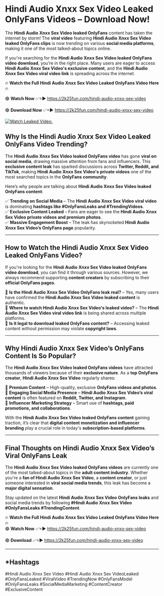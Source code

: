 # Hindi Audio Xnxx Sex Video Leaked OnlyFans Videos – Download Now!

The **Hindi Audio Xnxx Sex Video leaked OnlyFans** content has taken the internet by storm! The **viral video** featuring **Hindi Audio Xnxx Sex Video leaked OnlyFans clips** is now trending on various **social media platforms**, making it one of the most talked-about topics online.  

If you're searching for the **Hindi Audio Xnxx Sex Video leaked OnlyFans video download**, you’re in the right place. Many users are eager to access **Hindi Audio Xnxx Sex Video's exclusive content**, and the **Hindi Audio Xnxx Sex Video viral video link** is spreading across the internet.  

🔥 **Watch the Full Hindi Audio Xnxx Sex Video Leaked OnlyFans Video Here** 🔥  

🟢 **Watch Now** ✅=► https://2k25fun.com/hindi-audio-xnxx-sex-video

🟢 **Download Now** ✅=► https://2k25fun.com/hindi-audio-xnxx-sex-video

[![Watch Leaked Video.](https://miro.medium.com/v2/resize:fit:828/format:webp/1*cilzJN44JGOrTw9NJCrNHA.gif "Watch Leaked Video")](https://2k25fun.com/hindi-audio-xnxx-sex-video)

## **Why Is the Hindi Audio Xnxx Sex Video Leaked OnlyFans Video Trending?**  

The **Hindi Audio Xnxx Sex Video leaked OnlyFans video** has gone **viral on social media**, drawing massive attention from fans and influencers. This **exclusive content leak** has sparked discussions across **Twitter, Reddit, and TikTok**, making **Hindi Audio Xnxx Sex Video's private videos** one of the most searched topics in the **OnlyFans community**.  

Here’s why people are talking about **Hindi Audio Xnxx Sex Video leaked OnlyFans content**:  

✅ **Trending on Social Media** – The **Hindi Audio Xnxx Sex Video viral video** is dominating **hashtags like #OnlyFansLeaks and #TrendingVideos**.  
✅ **Exclusive Content Leaked** – Fans are eager to see the **Hindi Audio Xnxx Sex Video private videos and premium photos**.  
✅ **Massive Engagement Boost** – The leak has skyrocketed **Hindi Audio Xnxx Sex Video’s OnlyFans page** popularity.  

---

## **How to Watch the Hindi Audio Xnxx Sex Video Leaked OnlyFans Video?**  

If you're looking for the **Hindi Audio Xnxx Sex Video leaked OnlyFans video download**, you can find it through various sources. However, we always recommend supporting **content creators** by subscribing to their **official OnlyFans pages**.  

🔹 **Is the Hindi Audio Xnxx Sex Video OnlyFans leak real?** – Yes, many users have confirmed the **Hindi Audio Xnxx Sex Video leaked content** is authentic.  
🔹 **Where to watch Hindi Audio Xnxx Sex Video's leaked video?** – The **Hindi Audio Xnxx Sex Video viral video link** is being shared across multiple platforms.  
🔹 **Is it legal to download leaked OnlyFans content?** – Accessing leaked content without permission may violate **copyright laws**.  

---

## **Why Hindi Audio Xnxx Sex Video’s OnlyFans Content Is So Popular?**  

The **Hindi Audio Xnxx Sex Video leaked OnlyFans videos** have attracted thousands of viewers because of their **exclusive nature**. As a **top OnlyFans creator**, **Hindi Audio Xnxx Sex Video** regularly shares:  

📌 **Premium Content** – High-quality, exclusive **OnlyFans videos and photos**.  
📌 **Engaging Social Media Presence** – **Hindi Audio Xnxx Sex Video’s viral content** is often featured on **Reddit, Twitter, and Instagram**.  
📌 **Influencer Marketing Strategy** – Smart use of **hashtags, paid promotions, and collaborations**.  

With the **Hindi Audio Xnxx Sex Video leaked OnlyFans content** gaining traction, it’s clear that **digital content monetization and influencer branding** play a crucial role in today's **subscription-based platforms**.  

---

## **Final Thoughts on Hindi Audio Xnxx Sex Video’s Viral OnlyFans Leak**  

The **Hindi Audio Xnxx Sex Video leaked OnlyFans videos** are currently one of the most talked-about topics in the **adult content industry**. Whether you're a **fan of Hindi Audio Xnxx Sex Video**, a **content creator**, or just someone interested in **viral social media trends**, this leak has become a **major digital sensation**.  

Stay updated on the latest **Hindi Audio Xnxx Sex Video OnlyFans leaks** and social media trends by following **#Hindi Audio Xnxx Sex Video #OnlyFansLeaks #TrendingContent**.  

🔥 **Watch the Full Hindi Audio Xnxx Sex Video Leaked OnlyFans Video Here** 🔥  
🟢 **Watch Now** ✅=► https://2k25fun.com/hindi-audio-xnxx-sex-video

🟢 **Download** ✅=► https://2k25fun.com/hindi-audio-xnxx-sex-video

---

## *Hashtags
#Hindi Audio Xnxx Sex Video #Hindi Audio Xnxx Sex VideoLeaked #OnlyFansLeaked #ViralVideo #TrendingNow #OnlyFansModel #OnlyFansLeaks #SocialMediaMarketing #ContentCreator #ExclusiveContent  